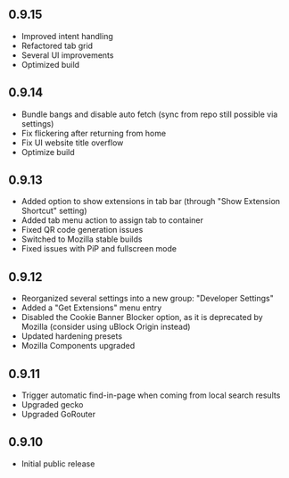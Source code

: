 ## 0.9.15

* Improved intent handling
* Refactored tab grid
* Several UI improvements
* Optimized build

## 0.9.14

* Bundle bangs and disable auto fetch (sync from repo still possible via settings)
* Fix flickering after returning from home
* Fix UI website title overflow
* Optimize build

## 0.9.13

* Added option to show extensions in tab bar (through "Show Extension Shortcut" setting)
* Added tab menu action to assign tab to container
* Fixed QR code generation issues
* Switched to Mozilla stable builds
* Fixed issues with PiP and fullscreen mode

## 0.9.12

* Reorganized several settings into a new group: "Developer Settings"
* Added a "Get Extensions" menu entry
* Disabled the Cookie Banner Blocker option, as it is deprecated by Mozilla (consider using uBlock Origin instead)
* Updated hardening presets
* Mozilla Components upgraded

## 0.9.11

* Trigger automatic find-in-page when coming from local search results
* Upgraded gecko
* Upgraded GoRouter

## 0.9.10

* Initial public release